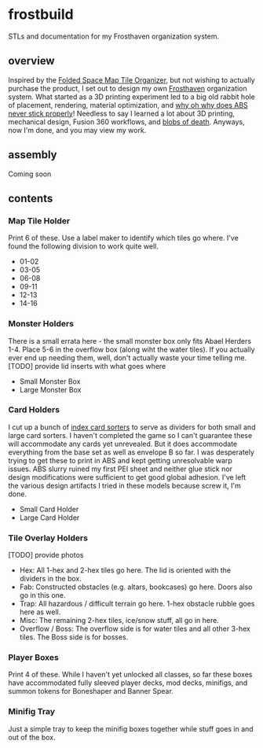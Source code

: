 # frostbuild
STLs and documentation for my Frosthaven organization system.

## overview
Inspired by the [Folded Space Map Tile Organizer](https://www.foldedspace.net/store/frosthaven-map-archive/), but not wishing to actually purchase the product, I set out to design my own [Frosthaven](https://cephalofair.com/collections/board-games/products/frosthaven-bundles) organization system. What started as a 3D printing experiment led to a big old rabbit hole of placement, rendering, material optimization, and [why oh why does ABS never stick properly](https://www.reddit.com/r/3Dprinting/comments/cza9o3/comment/eyx3e02/)! Needless to say I learned a lot about 3D printing, mechanical design, Fusion 360 workflows, and [blobs of death](https://www.reddit.com/r/prusa3d/comments/rh05cy/how_the_hell_do_i_avoid_the_blob_of_death/). Anyways, now I'm done, and you may view my work.

## assembly

Coming soon

## contents

### Map Tile Holder
Print 6 of these. Use a label maker to identify which tiles go where. I've found the following division to work quite well.
- 01-02
- 03-05
- 06-08
- 09-11
- 12-13
- 14-16

### Monster Holders
There is a small errata here - the small monster box only fits Abael Herders 1-4. Place 5-6 in the overflow box (along wiht the water tiles). If you actually ever end up needing them, well, don't actually waste your time telling me.
[TODO] provide lid inserts with what goes where
- Small Monster Box
- Large Monster Box

### Card Holders
I cut up a bunch of [index card sorters](https://www.amazon.com/OFFILICIOUS-Manila-Index-Card-Dividers/dp/B0C9PXV3JC/) to serve as dividers for both small and large card sorters. I haven't completed the game so I can't guarantee these will accommodate any cards yet unrevealed. But it does accommodate everything from the base set as well as envelope B so far. I was desperately trying to get these to print in ABS and kept getting unresolvable warp issues. ABS slurry ruined my first PEI sheet and neither glue stick nor design modifications were sufficient to get good global adhesion. I've left the various design artifacts I tried in these models because screw it, I'm done.
- Small Card Holder
- Large Card Holder

### Tile Overlay Holders
[TODO] provide photos
- Hex: All 1-hex and 2-hex tiles go here. The lid is oriented with the dividers in the box.
- Fab: Constructed obstacles (e.g. altars, bookcases) go here. Doors also go in this one.
- Trap: All hazardous / difficult terrain go here. 1-hex obstacle rubble goes here as well.
- Misc: The remaining 2-hex tiles, ice/snow stuff, all go in here.
- Overflow / Boss: The overflow side is for water tiles and all other 3-hex tiles. The Boss side is for bosses.
  
### Player Boxes
Print 4 of these. While I haven't yet unlocked all classes, so far these boxes have accommodated fully sleeved player decks, mod decks, minifigs, and summon tokens for Boneshaper and Banner Spear.

### Minifig Tray
Just a simple tray to keep the minifig boxes together while stuff goes in and out of the box.
